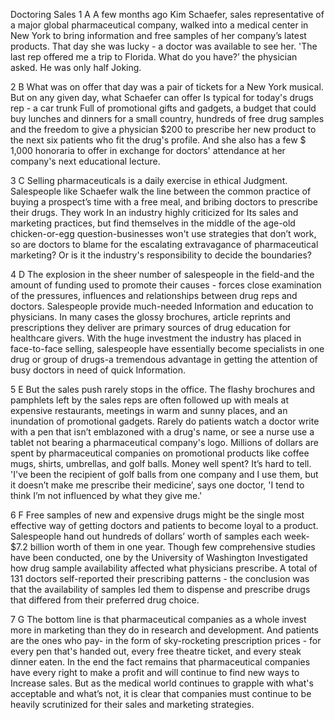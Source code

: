 Doctoring Sales
1
A A few months ago Kim Schaefer, sales representative of a major global pharmaceutical company, walked into a medical center in New York to bring information and free samples of her company’s latest products. That day she was lucky - a doctor was available to see her. 'The last rep offered me a trip to Florida. What do you have?’ the physician asked. He was only half Joking.

2
B What was on offer that day was a pair of tickets for a New York musical. But on any given day, what Schaefer can offer Is typical for today's drugs rep - a car trunk Full of promotional gifts and gadgets, a budget that could buy lunches and dinners for a small country, hundreds of free drug samples and the freedom to give a physician $200 to prescribe her new product to the next six patients who fit the drug's profile. And she also has a few $ 1,000 honoraria to offer in exchange for doctors' attendance at her company's next educational lecture.

3
C Selling pharmaceuticals is a daily exercise in ethical Judgment. Salespeople like Schaefer walk the line between the common practice of buying a prospect’s time with a free meal, and bribing doctors to prescribe their drugs. They work In an industry highly criticized for Its sales and marketing practices, but find themselves in the middle of the age-old chicken-or-egg question-businesses won't use strategies that don’t work, so are doctors to blame for the escalating extravagance of pharmaceutical marketing? Or is it the industry's responsibility to decide the boundaries?

4
D The explosion in the sheer number of salespeople in the field-and the amount of funding used to promote their causes - forces close examination of the pressures, influences and relationships between drug reps and doctors. Salespeople provide much-needed Information and education to physicians. In many cases the glossy brochures, article reprints and prescriptions they deliver are primary sources of drug education for healthcare givers. With the huge investment the industry has placed in face-to-face selling, salespeople have essentially become specialists in one drug or group of drugs-a tremendous advantage in getting the attention of busy doctors in need of quick Information.

5
E But the sales push rarely stops in the office. The flashy brochures and pamphlets left by the sales reps are often followed up with meals at expensive restaurants, meetings in warm and sunny places, and an inundation of promotional gadgets. Rarely do patients watch a doctor write with a pen that isn’t emblazoned with a drug's name, or see a nurse use a tablet not bearing a pharmaceutical company's logo. Millions of dollars are spent by pharmaceutical companies on promotional products like coffee mugs, shirts, umbrellas, and golf balls. Money well spent? It’s hard to tell. 'I've been the recipient of golf balls from one company and I use them, but it doesn’t make me prescribe their medicine’, says one doctor, 'I tend to think I’m not influenced by what they give me.'

6
F Free samples of new and expensive drugs might be the single most effective way of getting doctors and patients to become loyal to a product. Salespeople hand out hundreds of dollars’ worth of samples each week- $7.2 billion worth of them in one year. Though few comprehensive studies have been conducted, one by the University of Washington Investigated how drug sample availability affected what physicians prescribe. A total of 131 doctors self-reported their prescribing patterns - the conclusion was that the availability of samples led them to dispense and prescribe drugs that differed from their preferred drug choice.

7
G The bottom line is that pharmaceutical companies as a whole invest more in marketing than they do in research and development. And patients are the ones who pay- in the form of sky-rocketing prescription prices - for every pen that's handed out, every free theatre ticket, and every steak dinner eaten. In the end the fact remains that pharmaceutical companies have every right to make a profit and will continue to find new ways to Increase sales. But as the medical world continues to grapple with what's acceptable and what’s not, it is clear that companies must continue to be heavily scrutinized for their sales and marketing strategies.